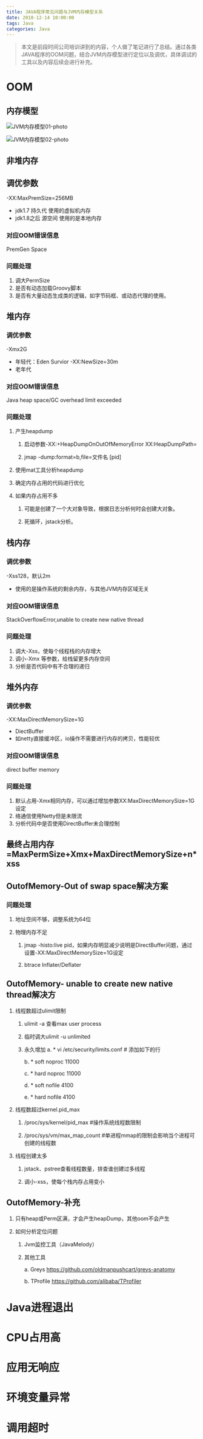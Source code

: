 ```yaml
---
title: JAVA程序常见问题与JVM内存模型关系
date: 2018-12-14 10:00:00
tags: Java
categories: Java
---
```


> 本文是前段时间公司培训讲到的内容，个人做了笔记进行了总结。通过各类JAVA程序的OOM问题，结合JVM内存模型进行定位以及调优，具体调试的工具以及内容后续会进行补充。

<!-- more -->

# OOM

## 内存模型
![JVM内存模型01-photo](/image/JVM内存模型01.png)

![JVM内存模型02-photo](/image/JVM内存模型02.png)

## 非堆内存

## 调优参数
-XX:MaxPremSize=256MB
* jdk1.7 持久代 使用的虚拟机内存
* jdk1.8之后 源空间 使用的是本地内存
### 对应OOM错误信息
PremGen Space
### 问题处理
1. 调大PermSize
2. 是否有动态加载Groovy脚本
3. 是否有大量动态生成类的逻辑，如字节码框、或动态代理的使用。

## 堆内存
### 调优参数
-Xmx2G
* 年轻代：Eden Survior -XX:NewSize=30m
* 老年代
### 对应OOM错误信息
Java heap space/GC overhead limit exceeded
### 问题处理
1. 产生heapdump 

    1) 启动参数-XX:+HeapDumpOnOutOfMemoryError XX:HeapDumpPath=

    2) jmap -dump:format=b,file=文件名 [pid] 
2. 使用mat工具分析heapdump
3. 确定内存占用的代码进行优化
4. 如果内存占用不多

    1) 可能是创建了一个大对象导致，根据日志分析何时会创建大对象。

    2) 死循环，jstack分析。

## 栈内存
### 调优参数
-Xss128，默认2m
* 使用的是操作系统的剩余内存，与其他JVM内存区域无关
### 对应OOM错误信息
StackOverflowError,unable to create new native thread
### 问题处理
1. 调大-Xss，使每个线程栈的内存增大
2. 调小-Xmx 等参数，给栈留更多内存空间
3. 分析是否代码中有不合理的递归

## 堆外内存
### 调优参数
-XX:MaxDirectMemorySize=1G
* DiectBuffer
* 如netty直接缓冲区，io操作不需要进行内存的拷贝，性能较优
### 对应OOM错误信息
direct buffer memory
### 问题处理
1. 默认占用-Xmx相同内存，可以通过增加参数XX:MaxDirectMemorySize=1G设定
2. 络通信使用Netty但是未限流
3. 分析代码中是否使用DirectBuffer未合理控制

## 最终占用内存=MaxPermSize+Xmx+MaxDirectMemorySize+n*xss

## OutofMemory-Out of swap space解决方案
### 问题处理
1. 地址空间不够，调整系统为64位
2. 物理内存不足

    1) jmap -histo:live pid，如果内存明显减少说明是DirectBuffer问题，通过设置-XX:MaxDirectMemorySize=1G设定

    2) btrace Inflater/Deflater

## OutofMemory- unable to create new native thread解决方
1. 线程数超过ulimit限制

    1) ulimit -a 查看max user process
    
    2) 临时调大ulimit -u unlimited

    3) 永久增加 
        a. * vi /etc/security/limits.conf # 添加如下的行

        b. * soft noproc 11000

        c. * hard noproc 11000

        d. * soft nofile 4100

        e. * hard nofile 4100

2. 线程数超过kernel.pid_max

    1) /proc/sys/kernel/pid_max #操作系统线程数限制

    2) /proc/sys/vm/max_map_count #单进程mmap的限制会影响当个进程可创建的线程数

3. 线程创建太多

    1) jstack、pstree查看线程数量，排查谁创建过多线程

    2) 调小-xss，使每个栈内存占用变小

## OutofMemory-补充
1. 只有heap或Perm区满，才会产生heapDump，其他oom不会产生
2. 如何分析定位问题

    1) Jvm监控工具（JavaMelody）

    2) 其他工具 

        a. Greys https://github.com/oldmanpushcart/greys-anatomy

        b. TProfile https://github.com/alibaba/TProfiler

# Java进程退出

# CPU占用高

# 应用无响应

# 环境变量异常

# 调用超时
